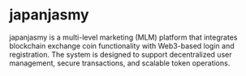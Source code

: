 # japanjasmy
japanjasmy is a multi-level marketing (MLM) platform that integrates blockchain exchange coin functionality with Web3-based login and registration. The system is designed to support decentralized user management, secure transactions, and scalable token operations.

